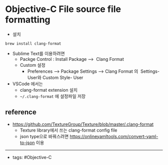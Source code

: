 # Objective-C File source file formatting

- 설치
```
brew install clang-format
```

- Sublime Text를 이용하려면 
	- Packge Control : Install Package -->  Clang Format
	- Custom 설정
		- Preferences --> Package Settings --> Clang Format 의  Settings-User와 Custom Style- User
- VSCode 에서는 
   - clang-format extension 설치
   - `~/.clang-format` 에 설정파일 저장
## reference
- https://github.com/TextureGroup/Texture/blob/master/.clang-format
	- Texture library에서 쓰는 clang-format config file 
	- json type으로 바꿔스려면 https://onlineyamltools.com/convert-yaml-to-json 이용
----
- tags: #Objective-C 